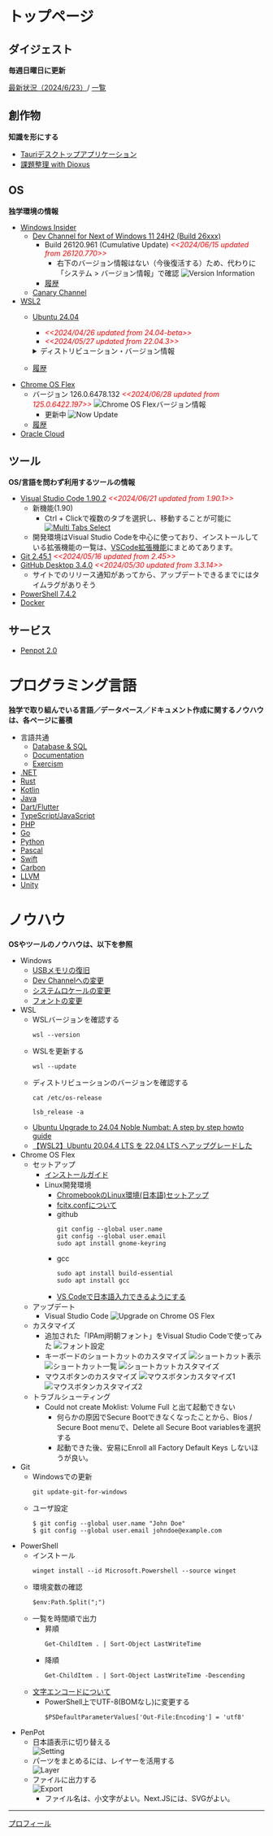 # トップページ

##  ダイジェスト
**毎週日曜日に更新**

  [最新状況（2024/6/23）](https://note.com/taishow2020/n/n632d4310f0fc)/
  [一覧](./digest/digestList.md)

##  創作物
**知識を形にする**
- [Tauriデスクトップアプリケーション](./design/tauriApp/index.md)
- [課題整理 with Dioxus](./design/dioxusApp/system.md)
##  OS
**独学環境の情報**
- [Windows Insider](https://blogs.windows.com/windows-insider/)
  - [Dev Channel for Next of Windows 11 24H2 (Build 26xxx)](https://aka.ms/DevLatest)
    - Build 26120.961 (Cumulative Update) <span style="color: red;">*<<2024/06/15 updated from 26120.770>>*</span> 
      - 右下のバージョン情報はない（今後復活する）ため、代わりに「システム > バージョン情報」で確認
        ![Version Information](./images/Windows/20240615_Windows11_Build26120.png)
    - [履歴](./history/Windows.md)
  - [Canary Channel](https://aka.ms/CanaryLatest)
- [WSL2](https://learn.microsoft.com/ja-jp/windows/wsl/install)
  - [Ubuntu 24.04](https://www.releases.ubuntu.com/noble/) <BR />
    - <span style="color: red;">*<<2024/04/26 updated from 24.04-beta>>*</span>
    - <span style="color: red;">*<<2024/05/27 updated from 22.04.3>>*</span>
    <details>
    <summary>ディストリビューション・バージョン情報</summary>

    ```
    PRETTY_NAME="Ubuntu 24.04 LTS"
    NAME="Ubuntu"
    VERSION_ID="24.04"
    VERSION="24.04 LTS (Noble Numbat)"
    VERSION_CODENAME=noble
    ID=ubuntu
    ID_LIKE=debian
    HOME_URL="https://www.ubuntu.com/"
    SUPPORT_URL="https://help.ubuntu.com/"
    BUG_REPORT_URL="https://bugs.launchpad.net/ubuntu/"
    PRIVACY_POLICY_URL="https://www.ubuntu.com/legal/terms-and-policies/privacy-policy"
    UBUNTU_CODENAME=noble
    LOGO=ubuntu-logo
    ```
    </details>
  - [履歴](./history/Wsl.md)
- [Chrome OS Flex](https://chromereleases.googleblog.com/search/label/ChromeOS%20Flex)
  - バージョン 126.0.6478.132  <span style="color: red;">*<<2024/06/28 updated from 125.0.6422.197>>*</span>
    ![Chrome OS Flexバージョン情報](./images/Chrome/20240628_Chrome_OS_Flex_126.0.6478.132.png)
    - 更新中
      ![Now Update](./images/Chrome/20240628_Chrome_OS_Flex_Update126.0.6478.132.png)
  - [履歴](./history/Chrome.md)
- [Oracle Cloud](./knowhow/OracleCloud.md)

## ツール
**OS/言語を問わず利用するツールの情報**
- [Visual Studio Code 1.90.2](https://code.visualstudio.com/) <span style="color: red;">*<<2024/06/21 updated from 1.90.1>>*</span>
  - 新機能(1.90)
    - Ctrl + Clickで複数のタブを選択し、移動することが可能に
      [![Multi Tabs Select](./captures/20240606_vscode1.90.png)](./captures/20240606_vscode1.90.mp4)
  - 開発環境はVisual Studio Codeを中心に使っており、インストールしている拡張機能の一覧は、[VSCode拡張機能](./sub/vscodeExtensions.md)にまとめてあります。<BR />
- [Git 2.45.1](https://git-scm.com/download) <span style="color: red;">*<<2024/05/16 updated from 2.45>>*</span>
- [GitHub Desktop 3.4.0](https://desktop.github.com/release-notes/) <span style="color: red;">*<<2024/05/30 updated from 3.3.14>>*</span>
  - サイトでのリリース通知があってから、アップデートできるまでにはタイムラグがありそう
- [PowerShell 7.4.2](https://github.com/PowerShell/PowerShell)
- [Docker](./knowhow/Docker.md)

##  サービス
- [Penpot 2.0](https://design.penpot.app/)

#  プログラミング言語
**独学で取り組んでいる言語／データベース／ドキュメント作成に関するノウハウは、各ページに蓄積**
- 言語共通
  - [Database & SQL](./knowhow/Database.md)
  - [Documentation](./knowhow/Documentation.md)
  - [Exercism](./knowhow/Exercism.md)
- [.NET](./knowhow/NET.md)
- [Rust](./knowhow/Rust.md)
- [Kotlin](./knowhow/Kotlin.md)
- [Java](./knowhow/Java.md)  
- [Dart/Flutter](./knowhow/Flutter.md)
- [TypeScript/JavaScript](./knowhow/TypeScript.md)
- [PHP](./knowhow/Php.md)
- [Go](./knowhow/Go.md)
- [Python](./knowhow/Python.md)
- [Pascal](./knowhow/Others.md#pascal)
- [Swift](./knowhow/Others.md#swift)
- [Carbon](./knowhow/Carbon.md)
- [LLVM](./knowhow/Others.md#llvm)
- [Unity](./knowhow/Unity.md)

# ノウハウ
**OSやツールのノウハウは、以下を参照**
- Windows
  - [USBメモリの復旧](https://jp.easeus.com/partition-manager/fix-usb-drive-incorrect-size.html)
  - [Dev Channelへの変更](https://mitomoha.hatenablog.com/entry/2023/08/11/010623)
  - [システムロケールの変更](./windows/systemLocale.md)
  - [フォントの変更](./windows/font.md)
- WSL
  - WSLバージョンを確認する
    ```
    wsl --version
    ```
  - WSLを更新する
    ```
    wsl --update
    ``` 
  - ディストリビューションのバージョンを確認する
    ```
    cat /etc/os-release
    ```
    ```
    lsb_release -a
    ```
  - [Ubuntu Upgrade to 24.04 Noble Numbat: A step by step howto guide](https://linuxconfig.org/ubuntu-upgrade-to-24-04-noble-numbat-a-step-by-step-howto-guide)
  - [【WSL2】Ubuntu 20.04.4 LTS を 22.04 LTS へアップグレードした](https://zenn.dev/ryuu/articles/upgrade-ubuntu2204-wsl)
- Chrome OS Flex
  - セットアップ
    - [インストールガイド](https://support.google.com/chromeosflex/answer/11552529?hl=ja)
    - Linux開発環境
      - [ChromebookのLinux環境(日本語)セットアップ](https://3nmt.com/chromebook_linux_japanese/)
      - [fcitx.confについて](https://qiita.com/suzuki_sh/items/1319b050ba41e03890f5)
      - github
        ```
        git config --global user.name
        git config --global user.email
        sudo apt install gnome-keyring
        ```
      - gcc
        ```
        sudo apt install build-essential
        sudo apt install gcc
        ```
      - [VS Codeで日本語入力できるようにする](https://gotoblog.org/chromebook-vscode-japanese/)
  - アップデート
    - Visual Studio Code
      ![Upgrade on Chrome OS Flex](./images/Chrome/20240119_code_1.85.2.png)
  - カスタマイズ
    - 追加された「IPAmj明朝フォント」をVisual Studio Codeで使ってみた
      ![フォント設定](./images/Chrome/20240406_VSCode_IPAexMincho.png)
    - キーボードのショートカットのカスタマイズ
      ![ショートカット表示](./images/Chrome/20240413_Chrome_ShortcutCustomize1.png)
      ![ショートカット一覧](./images/Chrome/20240413_Chrome_ShortcutCustomize2.png)
      ![ショートカットカスタマイズ](./images/Chrome/20240413_Chrome_ShortcutCustomize3.png)
    - マウスボタンのカスタマイズ
      ![マウスボタンカスタマイズ1](./images/Chrome/20240413_Chrome_MouseCustomize1.png)
      ![マウスボタンカスタマイズ2](./images/Chrome/20240413_Chrome_MouseCustomize2.png)
  - トラブルシューティング
    - Could not create Moklist: Volume Full と出て起動できない
      - 何らかの原因でSecure Bootできなくなったことから、Bios / Secure Boot menuで、Delete all Secure Boot variablesを選択する
      - 起動できた後、安易にEnroll all Factory Default Keys しないほうが良い。 
- Git
  - Windowsでの更新
    ```
    git update-git-for-windows
    ```
  - ユーザ設定
    ```
    $ git config --global user.name "John Doe"
    $ git config --global user.email johndoe@example.com
    ```
- PowerShell
  - インストール
    ```
    winget install --id Microsoft.Powershell --source winget
    ```
  - 環境変数の確認
    ```shell
    $env:Path.Split(";")
    ```
  - 一覧を時間順で出力
    - 昇順
      ```
      Get-ChildItem . | Sort-Object LastWriteTime
      ```
    - 降順
      ```
      Get-ChildItem . | Sort-Object LastWriteTime -Descending
      ```
  - [文字エンコードについて](https://learn.microsoft.com/ja-jp/powershell/module/microsoft.powershell.core/about/about_character_encoding?view=powershell-7.3)
    - PowerShell上でUTF-8(BOMなし)に変更する
      ```shell
      $PSDefaultParameterValues['Out-File:Encoding'] = 'utf8'
      ```
- PenPot
  - 日本語表示に切り替える<BR />
    ![Setting](./images/Penpot/20240421_Setting.png)
  - パーツをまとめるには、レイヤーを活用する<BR />
    ![Layer](./images/Penpot/20240421_Layer.png)
  - ファイルに出力する<BR />
    ![Export](./images/Penpot/20240421_Export.png)
    - ファイル名は、小文字がよい。Next.JSには、SVGがよい。
---
[プロフィール](./sub/Profile.md)
